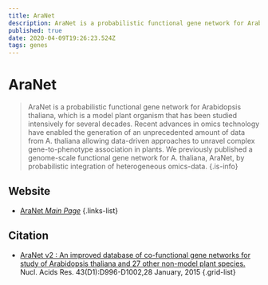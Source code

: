 ```yaml
---
title: AraNet
description: AraNet is a probabilistic functional gene network for Arabidopsis thaliana, which is a model plant organism that has been studied intensively for several decades.
published: true
date: 2020-04-09T19:26:23.524Z
tags: genes
---
```


# AraNet

> AraNet is a probabilistic functional gene network for Arabidopsis thaliana, which is a model plant organism that has been studied intensively for several decades. Recent advances in omics technology have enabled the generation of an unprecedented amount of data from A. thaliana allowing data-driven approaches to unravel complex gene-to-phenotype association in plants. We previously published a genome-scale functional gene network for A. thaliana, AraNet, by probabilistic integration of heterogeneous omics-data.
{.is-info}

## Website

- [AraNet *Main Page*](https://www.inetbio.org/aranet/)
{.links-list}

## Citation

- [AraNet v2 : An improved database of co-functional gene networks for study of Arabidopsis thaliana and 27 other non-model plant species.](https://www.ncbi.nlm.nih.gov/pubmed/25355510) Nucl. Acids Res. 43(D1):D996-D1002,28 January, 2015
{.grid-list}